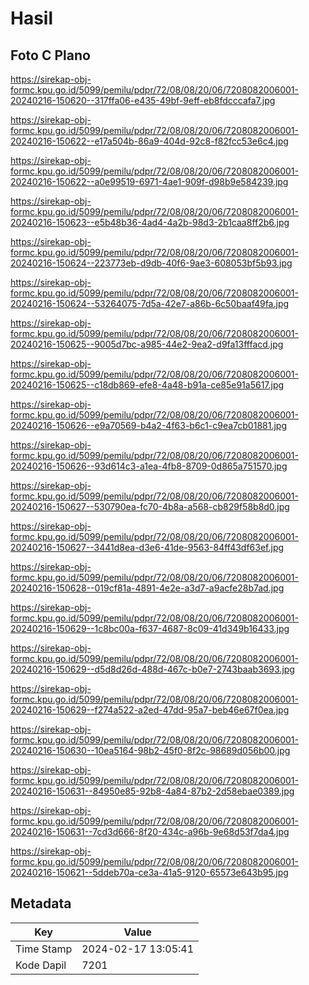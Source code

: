 # Hasil

## Foto C Plano

https://sirekap-obj-formc.kpu.go.id/5099/pemilu/pdpr/72/08/08/20/06/7208082006001-20240216-150620--317ffa06-e435-49bf-9eff-eb8fdcccafa7.jpg

https://sirekap-obj-formc.kpu.go.id/5099/pemilu/pdpr/72/08/08/20/06/7208082006001-20240216-150622--e17a504b-86a9-404d-92c8-f82fcc53e6c4.jpg

https://sirekap-obj-formc.kpu.go.id/5099/pemilu/pdpr/72/08/08/20/06/7208082006001-20240216-150622--a0e99519-6971-4ae1-909f-d98b9e584239.jpg

https://sirekap-obj-formc.kpu.go.id/5099/pemilu/pdpr/72/08/08/20/06/7208082006001-20240216-150623--e5b48b36-4ad4-4a2b-98d3-2b1caa8ff2b6.jpg

https://sirekap-obj-formc.kpu.go.id/5099/pemilu/pdpr/72/08/08/20/06/7208082006001-20240216-150624--223773eb-d9db-40f6-9ae3-608053bf5b93.jpg

https://sirekap-obj-formc.kpu.go.id/5099/pemilu/pdpr/72/08/08/20/06/7208082006001-20240216-150624--53264075-7d5a-42e7-a86b-6c50baaf49fa.jpg

https://sirekap-obj-formc.kpu.go.id/5099/pemilu/pdpr/72/08/08/20/06/7208082006001-20240216-150625--9005d7bc-a985-44e2-9ea2-d9fa13fffacd.jpg

https://sirekap-obj-formc.kpu.go.id/5099/pemilu/pdpr/72/08/08/20/06/7208082006001-20240216-150625--c18db869-efe8-4a48-b91a-ce85e91a5617.jpg

https://sirekap-obj-formc.kpu.go.id/5099/pemilu/pdpr/72/08/08/20/06/7208082006001-20240216-150626--e9a70569-b4a2-4f63-b6c1-c9ea7cb01881.jpg

https://sirekap-obj-formc.kpu.go.id/5099/pemilu/pdpr/72/08/08/20/06/7208082006001-20240216-150626--93d614c3-a1ea-4fb8-8709-0d865a751570.jpg

https://sirekap-obj-formc.kpu.go.id/5099/pemilu/pdpr/72/08/08/20/06/7208082006001-20240216-150627--530790ea-fc70-4b8a-a568-cb829f58b8d0.jpg

https://sirekap-obj-formc.kpu.go.id/5099/pemilu/pdpr/72/08/08/20/06/7208082006001-20240216-150627--3441d8ea-d3e6-41de-9563-84ff43df63ef.jpg

https://sirekap-obj-formc.kpu.go.id/5099/pemilu/pdpr/72/08/08/20/06/7208082006001-20240216-150628--019cf81a-4891-4e2e-a3d7-a9acfe28b7ad.jpg

https://sirekap-obj-formc.kpu.go.id/5099/pemilu/pdpr/72/08/08/20/06/7208082006001-20240216-150629--1c8bc00a-f637-4687-8c09-41d349b16433.jpg

https://sirekap-obj-formc.kpu.go.id/5099/pemilu/pdpr/72/08/08/20/06/7208082006001-20240216-150629--d5d8d26d-488d-467c-b0e7-2743baab3693.jpg

https://sirekap-obj-formc.kpu.go.id/5099/pemilu/pdpr/72/08/08/20/06/7208082006001-20240216-150629--f274a522-a2ed-47dd-95a7-beb46e67f0ea.jpg

https://sirekap-obj-formc.kpu.go.id/5099/pemilu/pdpr/72/08/08/20/06/7208082006001-20240216-150630--10ea5164-98b2-45f0-8f2c-98689d056b00.jpg

https://sirekap-obj-formc.kpu.go.id/5099/pemilu/pdpr/72/08/08/20/06/7208082006001-20240216-150631--84950e85-92b8-4a84-87b2-2d58ebae0389.jpg

https://sirekap-obj-formc.kpu.go.id/5099/pemilu/pdpr/72/08/08/20/06/7208082006001-20240216-150631--7cd3d666-8f20-434c-a96b-9e68d53f7da4.jpg

https://sirekap-obj-formc.kpu.go.id/5099/pemilu/pdpr/72/08/08/20/06/7208082006001-20240216-150621--5ddeb70a-ce3a-41a5-9120-65573e643b95.jpg


## Metadata

| Key        | Value               |
| ---------- | ------------------- |
| Time Stamp | 2024-02-17 13:05:41 |
| Kode Dapil | 7201                |



